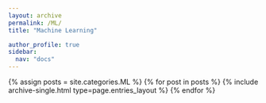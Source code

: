 ```yaml
---
layout: archive
permalink: /ML/
title: "Machine Learning"

author_profile: true
sidebar:
  nav: "docs"
---
```


{% assign posts = site.categories.ML %}
{% for post in posts %}
  {% include archive-single.html type=page.entries_layout %}
{% endfor %}